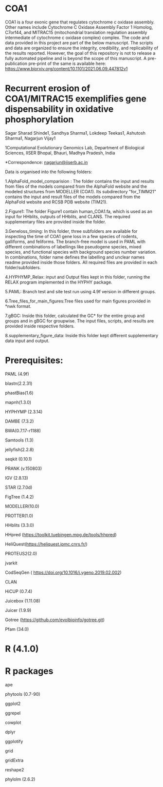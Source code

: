 # COA1
COA1 is a four exonic gene that regulates cytochrome c oxidase assembly. Other names include Cytochrome C Oxidase Assembly Factor 1 Homolog, C7orf44, and MITRAC15 (mitochondrial translation regulation assembly intermediate of cytochrome c oxidase complex) complex.
The code and data provided in this project are part of the below manuscript. The scripts and data are organized to ensure the integrity, credibility, and replicability of the results reported. However, the goal of this repository is not to release a fully automated pipeline and is beyond the scope of this manuscript. A pre-publication pre-print of the same is available here: https://www.biorxiv.org/content/10.1101/2021.06.09.447812v1

# Recurrent erosion of COA1/MITRAC15 exemplifies gene dispensability in oxidative phosphorylation
 Sagar Sharad Shinde1, Sandhya Sharma1, Lokdeep Teekas1, Ashutosh Sharma1, Nagarjun Vijay1

1Computational Evolutionary Genomics Lab, Department of Biological Sciences, IISER Bhopal, Bhauri, Madhya Pradesh, India

*Correspondence: nagarjun@iiserb.ac.in

Data is organised into the following folders:

1.AlphaFold_model_comparision : The folder contains the input and results from files of the models compared from the AlphaFold website and the modeled structures from MODELLER (COA1). Its subdirectory "for_TIMM21" contains the input and result files of the models compared from the AlphaFold website and RCSB PDB website (TIM21).

2.Figure1: The folder Figure1 contain human_COA1.fa, which is used as an input for HHblits, outputs of HHblits, and CLANS. The required supplementary files are provided inside the folder.

3.Geneloss_timing: In this folder, three subfolders are available for inspecting the time of COA1 gene loss in a few species of rodents, galliforms, and feliforms. The branch-free model is used in PAML with different combinations of labellings like pseudogene species, mixed species, and functional species with background species number variation. In combinations, folder name defines the labelling and unclear names readme provided inside those folders. All required files are provided in each folder/subfolders.

4.HYPHYMP_Relax: input and Output files kept in this folder, running the RELAX program implemented in the HYPHY package.

5.PAML: Branch test and site test run using 4.9f version in different groups.

6.Tree_files_for_main_figures:Tree files used for main figures provided in *nwk format.

7.gBGC: Inside this folder, calculated the GC* for the entire group and groups and in gBGC for groupwise. The input files, scripts, and results are provided inside respective folders.

8.supplementary_figure_data: Inside this folder kept different supplementary data input and output.

# Prerequisites:

PAML (4.9f)

blastn(2.2.31)

phastBias(1.6)

mapnh(1.3.0)

HYPHYMP (2.3.14)

DAMBE (7.3.2)

BWA(0.7.17-r1188)

Samtools (1.3)

jellyfish(2.2.8)

seqkit (0.10.1)

PRANK (v.150803)

IGV (2.8.13)

STAR (2.7.0d)

FigTree (1.4.2)

MODELLER(10.0)

PROTTER(1.0)

HHblits (3.3.0)

HHpred (https://toolkit.tuebingen.mpg.de/tools/hhpred) 

HeliQuest(https://heliquest.ipmc.cnrs.fr/)

PROTEUS2(2.0)

jvarkit

CodSeqGen ( https://doi.org/10.1016/j.ygeno.2019.02.002)

CLAN 

HiCUP (0.7.4)

Juicebox (1.11.08)

Juicer (1.9.9)

Gotree (https://github.com/evolbioinfo/gotree.git)

Pfam (34.0)

# R (4.1.0) 
# R packages
ape

phytools (0.7-90)

ggplot2

ggrepel

cowplot

dplyr

ggplotify

grid

gridExtra

reshape2

phylolm (2.6.2)





